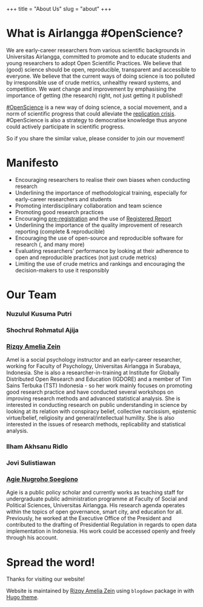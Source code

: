 +++
title = "About Us"
slug = "about"
+++

# What is Airlangga #OpenScience?

We are early-career researchers from various scientific backgrounds in Universitas Airlangga, committed to promote and to educate students and young researchers to adopt Open Scientific Practices. We believe that (good) science should be open, reproducible, transparent and accessible to everyone. We believe that the current ways of doing science is too polluted by irresponsible use of crude metrics, unhealthy reward systems, and competition. We want change and improvement by emphasising the importance of getting (the research) right, not just getting it published!

[#OpenScience](https://www.fosteropenscience.eu/content/what-open-science-introduction) is a new way of doing science, a social movement, and a norm of scientific progress that could alleviate the [replication crisis](https://en.wikipedia.org/wiki/Replication_crisis). #OpenScience is also a strategy to democratise knowledge thus anyone could actively participate in scientific progress. 

So if you share the similar value, please consider to join our movement!


# Manifesto

* Encouraging researchers to realise their own biases when conducting research
* Underlining the importance of methodological training, especially for early-career researchers and students
* Promoting interdisciplinary collaboration and team science
* Promoting good research practices
* Encouraging [pre-registration](https://cos.io/prereg/) and the use of [Registered Report](https://cos.io/rr/)
* Underlining the importance of the quality improvement of research reporting (complete & reproducible)
* Encouraging the use of open-source and reproducible software for research (<a href="https://www.r-project.org" target="_blank"><i class="fab fa-r-project"></i></a>, <a href="https://www.python.org/" target="_blank"><i class="fab fa-python"></i></a> and many more)
* Evaluating researchers' performance by looking at their adherence to open and reproducible practices (not just crude metrics)
* Limiting the use of crude metrics and rankings and encouraging the decision-makers to use it responsibly



# Our Team

### Nuzulul Kusuma Putri
### Shochrul Rohmatul Ajija
### [Rizqy Amelia Zein](https://rameliaz.github.io/)

Amel is a social psychology instructor and an early-career researcher, working for Faculty of Psychology, Universitas Airlangga in Surabaya, Indonesia. She is also a researcher-in-training at Institute for Globally Distributed Open Research and Education (IGDORE) and a member of Tim Sains Terbuka (TST) Indonesia - so her work mainly focuses on promoting good research practice and have conducted several workshops on improving research methods and advanced statistical analysis. She is interested in conducting research on public understanding in science by looking at its relation with conspiracy belief, collective narcissism, epistemic virtue/belief, religiosity and general/intellectual humility. She is also interested in the issues of research methods, replicability and statistical analysis. 

### Ilham Akhsanu Ridlo
### Jovi Sulistiawan

### [Agie Nugroho Soegiono](https://www.researchgate.net/profile/Agie_Soegiono)
Agie is a public policy scholar and currently works as teaching staff for undergraduate public administration programme at Faculty of Social and Political Sciences, Universitas Airlangga. His research agenda operates within the topics of open governance, smart city, and education for all. Previously, he worked at the Executive Office of the President and contributed to the drafting of Presidential Regulation in regards to open data implementation in Indonesia. His work could be accessed openly and freely through his <a href="https://www.researchgate.net/profile/Agie_Soegiono" target="_blank"><i class="fab fa-researchgate"></i></a> account.


# Spread the word!

Thanks for visiting our website!

Website is maintained by [Rizqy Amelia Zein](https://rameliaz.github.io/) using `blogdown` package in <a href="https://www.r-project.org" target="_blank"><i class="fab fa-r-project"></i></a> with [Hugo theme](https://themes.gohugo.io/).
